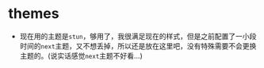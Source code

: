 # themes

- 现在用的主题是`stun`，够用了，我很满足现在的样式，但是之前配置了一小段时间的`next`主题，又不想丢掉，所以还是放在这里吧，没有特殊需要不会更换主题的。(说实话感觉`next`主题不好看...)

